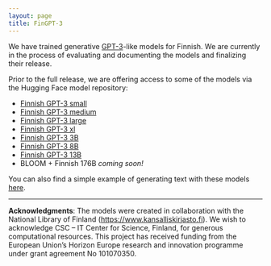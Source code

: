 ```yaml
---
layout: page
title: FinGPT-3
---
```


We have trained generative [GPT-3](https://en.wikipedia.org/wiki/GPT-3)-like models for Finnish. We are currently in the process of evaluating and documenting the models and finalizing their release.

Prior to the full release, we are offering access to some of the
models via the Hugging Face model repository:

* [Finnish GPT-3 small](https://huggingface.co/TurkuNLP/gpt3-finnish-small)
* [Finnish GPT-3 medium](https://huggingface.co/TurkuNLP/gpt3-finnish-medium)
* [Finnish GPT-3 large](https://huggingface.co/TurkuNLP/gpt3-finnish-large)
* [Finnish GPT-3 xl](https://huggingface.co/TurkuNLP/gpt3-finnish-xl)
* [Finnish GPT-3 3B](https://huggingface.co/TurkuNLP/gpt3-finnish-3B)
* [Finnish GPT-3 8B](https://huggingface.co/TurkuNLP/gpt3-finnish-8B)
* [Finnish GPT-3 13B](https://huggingface.co/TurkuNLP/gpt3-finnish-13B)
* BLOOM + Finnish 176B *coming soon!*

You can also find a simple example of generating text with these models
[here](https://github.com/TurkuNLP/finngen-tools/blob/main/text_generation_example.ipynb).

---

**Acknowledgments**: The models were created in collaboration with the National Library of Finland (<https://www.kansalliskirjasto.fi>). We wish to acknowledge CSC – IT Center for Science, Finland, for generous computational resources. This project has received funding from the European Union’s Horizon Europe research and innovation programme under grant agreement No 101070350.
